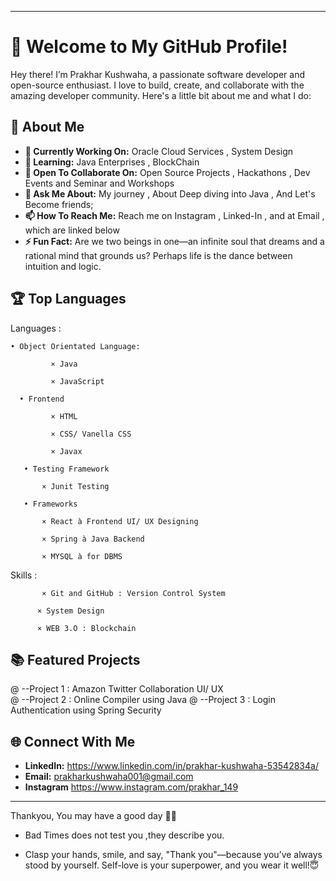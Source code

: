 
---

# 👋 Welcome to My GitHub Profile!

Hey there! I’m Prakhar Kushwaha, a passionate software developer and open-source enthusiast. I love to build, create, and collaborate with the amazing developer community. Here's a little bit about me and what I do:

## 🌟 About Me

- **🔭 Currently Working On:** Oracle Cloud Services , System Design
- **🌱 Learning:** Java Enterprises , BlockChain
- **👯 Open To Collaborate On:** Open Source Projects , Hackathons , Dev Events and Seminar and Workshops
- **💬 Ask Me About:** My journey , About Deep diving into Java , And Let's Become friends; 
- **📫 How To Reach Me:** Reach me  on Instagram , Linked-In , and at Email , which are linked below
- **⚡ Fun Fact:** Are we two beings in one—an infinite soul that dreams and a rational mind that grounds us? Perhaps life is the dance between intuition and logic.


## 🏆 Top Languages

Languages :  

    • Object Orientated Language:   

             × Java 

             × JavaScript  

      • Frontend 

             × HTML 

             × CSS/ Vanella CSS 

             × Javax  

       • Testing Framework 

           × Junit Testing  

       • Frameworks  

           × React à Frontend UI/ UX Designing  

           × Spring à Java Backend  

           × MYSQL à for DBMS 

           

Skills :  

           × Git and GitHub : Version Control System  

          × System Design  

          × WEB 3.O : Blockchain  

## 📚 Featured Projects

@ --Project 1 : Amazon Twitter Collaboration  UI/ UX  
@ --Project 2 : Online Compiler using Java 
@ --Project 3 : Login Authentication using Spring Security 

 
## 🌐 Connect With Me

- **LinkedIn:** https://www.linkedin.com/in/prakhar-kushwaha-53542834a/
- **Email:** prakharkushwaha001@gmail.com 
- **Instagram** https://www.instagram.com/prakhar_149

---

Thankyou, You may have a good day 👍🏻

- Bad Times does not test you ,they describe you.

- Clasp your hands, smile, and say, "Thank you"—because you’ve always stood by yourself. Self-love is your superpower, and you wear it well!😇


<!---
Prakhar-Kushwaha/Prakhar-Kushwaha is a ✨ special ✨ repository because its `README.md` (this file) appears on your GitHub profile.
You can click the Preview link to take a look at your changes.
--->


